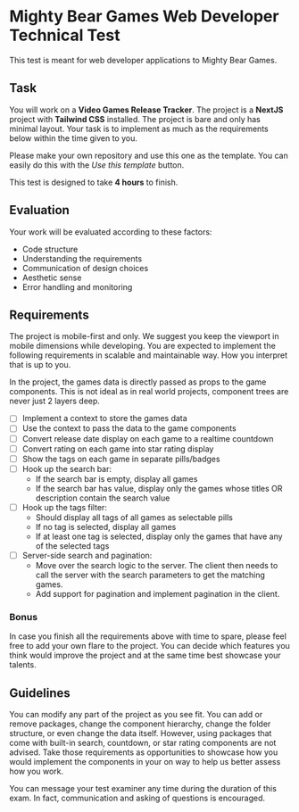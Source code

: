 # Mighty Bear Games Web Developer Technical Test

This test is meant for web developer applications to Mighty Bear Games.

## Task

You will work on a **Video Games Release Tracker**. The project is a **NextJS** project with **Tailwind CSS** installed. The project is bare and only has minimal layout. Your task is to implement as much as the requirements below within the time given to you.

Please make your own repository and use this one as the template. You can easily do this with the _Use this template_ button.

This test is designed to take **4 hours** to finish.

## Evaluation

Your work will be evaluated according to these factors:
- Code structure
- Understanding the requirements
- Communication of design choices
- Aesthetic sense
- Error handling and monitoring

## Requirements

The project is mobile-first and only. We suggest you keep the viewport in mobile dimensions while developing. You are expected to implement the following requirements in scalable and maintainable way. How you interpret that is up to you.

In the project, the games data is directly passed as props to the game components. This is not ideal as in real world projects, component trees are never just 2 layers deep.

- [ ] Implement a context to store the games data
- [ ] Use the context to pass the data to the game components
- [ ] Convert release date display on each game to a realtime countdown
- [ ] Convert rating on each game into star rating display
- [ ] Show the tags on each game in separate pills/badges
- [ ] Hook up the search bar:
  - If the search bar is empty, display all games
  - If the search bar has value, display only the games whose titles OR description contain the search value
- [ ] Hook up the tags filter:
  - Should display all tags of all games as selectable pills
  - If no tag is selected, display all games
  - If at least one tag is selected, display only the games that have any of the selected tags
- [ ] Server-side search and pagination:
  - Move over the search logic to the server. The client then needs to call the server with the search parameters to get the matching games.
  - Add support for pagination and implement pagination in the client.

### Bonus

In case you finish all the requirements above with time to spare, please feel free to add your own flare to the project. You can decide which features you think would improve the project and at the same time best showcase your talents.

## Guidelines

You can modify any part of the project as you see fit. You can add or remove packages, change the component hierarchy, change the folder structure, or even change the data itself. However, using packages that come with built-in search, countdown, or star rating components are not advised. Take those requirements as opportunities to showcase how you would implement the components in your on way to help us better assess how you work.

You can message your test examiner any time during the duration of this exam. In fact, communication and asking of questions is encouraged.
